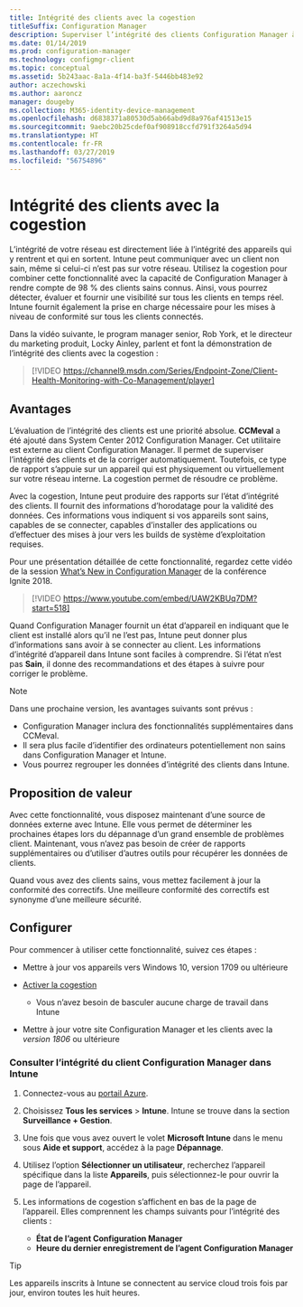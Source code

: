 ```yaml
---
title: Intégrité des clients avec la cogestion
titleSuffix: Configuration Manager
description: Superviser l’intégrité des clients Configuration Manager à partir d’Intune sur le portail Azure
ms.date: 01/14/2019
ms.prod: configuration-manager
ms.technology: configmgr-client
ms.topic: conceptual
ms.assetid: 5b243aac-8a1a-4f14-ba3f-5446bb483e92
author: aczechowski
ms.author: aaroncz
manager: dougeby
ms.collection: M365-identity-device-management
ms.openlocfilehash: d6838371a80530d5ab66abd9d8a976af41513e15
ms.sourcegitcommit: 9aebc20b25cdef0af908918ccfd791f3264a5d94
ms.translationtype: HT
ms.contentlocale: fr-FR
ms.lasthandoff: 03/27/2019
ms.locfileid: "56754896"
---
```

# <a name="client-health-with-co-management"></a>Intégrité des clients avec la cogestion

L’intégrité de votre réseau est directement liée à l’intégrité des appareils qui y rentrent et qui en sortent. Intune peut communiquer avec un client non sain, même si celui-ci n’est pas sur votre réseau. Utilisez la cogestion pour combiner cette fonctionnalité avec la capacité de Configuration Manager à rendre compte de 98 % des clients sains connus. Ainsi, vous pourrez détecter, évaluer et fournir une visibilité sur tous les clients en temps réel. Intune fournit également la prise en charge nécessaire pour les mises à niveau de conformité sur tous les clients connectés.

Dans la vidéo suivante, le program manager senior, Rob York, et le directeur du marketing produit, Locky Ainley, parlent et font la démonstration de l’intégrité des clients avec la cogestion :

> [!VIDEO https://channel9.msdn.com/Series/Endpoint-Zone/Client-Health-Monitoring-with-Co-Management/player]



## <a name="benefits"></a>Avantages

L’évaluation de l’intégrité des clients est une priorité absolue. **CCMeval** a été ajouté dans System Center 2012 Configuration Manager. Cet utilitaire est externe au client Configuration Manager. Il permet de superviser l’intégrité des clients et de la corriger automatiquement. Toutefois, ce type de rapport s’appuie sur un appareil qui est physiquement ou virtuellement sur votre réseau interne. La cogestion permet de résoudre ce problème.

Avec la cogestion, Intune peut produire des rapports sur l’état d’intégrité des clients. Il fournit des informations d’horodatage pour la validité des données. Ces informations vous indiquent si vos appareils sont sains, capables de se connecter, capables d’installer des applications ou d’effectuer des mises à jour vers les builds de système d’exploitation requises. 

Pour une présentation détaillée de cette fonctionnalité, regardez cette vidéo de la session [What’s New in Configuration Manager](https://myignite.techcommunity.microsoft.com/sessions/64591) de la conférence Ignite 2018.

> [!VIDEO https://www.youtube.com/embed/UAW2KBUq7DM?start=518]


Quand Configuration Manager fournit un état d’appareil en indiquant que le client est installé alors qu’il ne l’est pas, Intune peut donner plus d’informations sans avoir à se connecter au client. Les informations d’intégrité d’appareil dans Intune sont faciles à comprendre. Si l’état n’est pas **Sain**, il donne des recommandations et des étapes à suivre pour corriger le problème.

> [!Note]  
> Dans une prochaine version, les avantages suivants sont prévus :
> - Configuration Manager inclura des fonctionnalités supplémentaires dans CCMeval.  
> - Il sera plus facile d’identifier des ordinateurs potentiellement non sains dans Configuration Manager et Intune.  
> - Vous pourrez regrouper les données d’intégrité des clients dans Intune.  



## <a name="value-proposition"></a>Proposition de valeur

Avec cette fonctionnalité, vous disposez maintenant d’une source de données externe avec Intune. Elle vous permet de déterminer les prochaines étapes lors du dépannage d’un grand ensemble de problèmes client. Maintenant, vous n’avez pas besoin de créer de rapports supplémentaires ou d’utiliser d’autres outils pour récupérer les données de clients.

Quand vous avez des clients sains, vous mettez facilement à jour la conformité des correctifs. Une meilleure conformité des correctifs est synonyme d’une meilleure sécurité.



## <a name="configure"></a>Configurer

Pour commencer à utiliser cette fonctionnalité, suivez ces étapes :

- Mettre à jour vos appareils vers Windows 10, version 1709 ou ultérieure  

- [Activer la cogestion](/sccm/comanage/how-to-enable)  
    - Vous n’avez besoin de basculer aucune charge de travail dans Intune  

- Mettre à jour votre site Configuration Manager et les clients avec la *version 1806* ou ultérieure  


### <a name="review-configuration-manager-client-health-in-intune"></a>Consulter l’intégrité du client Configuration Manager dans Intune

1. Connectez-vous au [portail Azure](https://portal.azure.com/).  

2. Choisissez **Tous les services** > **Intune**. Intune se trouve dans la section **Surveillance + Gestion**.  

3. Une fois que vous avez ouvert le volet **Microsoft Intune** dans le menu sous **Aide et support**, accédez à la page **Dépannage**.  

4. Utilisez l’option **Sélectionner un utilisateur**, recherchez l’appareil spécifique dans la liste **Appareils**, puis sélectionnez-le pour ouvrir la page de l’appareil.  

5. Les informations de cogestion s’affichent en bas de la page de l’appareil. Elles comprennent les champs suivants pour l’intégrité des clients :  
    - **État de l’agent Configuration Manager**  
    - **Heure du dernier enregistrement de l’agent Configuration Manager**  

> [!Tip]  
> Les appareils inscrits à Intune se connectent au service cloud trois fois par jour, environ toutes les huit heures. 
